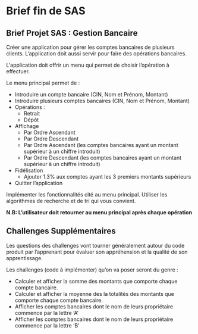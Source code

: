 # Brief fin de SAS

## Brief Projet SAS : Gestion Bancaire

Créer une application pour gérer les comptes bancaires de plusieurs clients. L’application doit aussi
servir pour faire des opérations bancaires.

L'application doit offrir un menu qui permet de choisir l’opération à effectuer.

Le menu principal permet de :
* Introduire un compte bancaire (CIN, Nom et Prénom, Montant)
* Introduire plusieurs comptes bancaires (CIN, Nom et Prénom, Montant)
* Opérations :
  * Retrait
  * Dépôt
* Affichage
  * Par Ordre Ascendant
  * Par Ordre Descendant
  * Par Ordre Ascendant (les comptes bancaires ayant un montant supérieur à un chiffre introduit)
  * Par Ordre Descendant (les comptes bancaires ayant un montant supérieur à un chiffre introduit)
* Fidélisation
  * Ajouter 1.3% aux comptes ayant les 3 premiers montants supérieurs
* Quitter l’application

Implémenter les fonctionnalités cité au menu principal. Utiliser les algorithmes de recherche et de tri qui vous convient.

**N.B: L’utilisateur doit retourner au menu principal après chaque opération**

## Challenges Supplémentaires

Les questions des challenges vont tourner généralement autour du code produit par l’apprenant pour évaluer son appréhension et la qualité de son apprentissage.

Les challenges (code à implémenter) qu’on va poser seront du genre :
* Calculer et afficher la somme des montants que comporte chaque compte bancaire.
* Calculer et afficher la moyenne des la totalités des montants que comporte chaque compte bancaire.
* Afficher les comptes bancaires dont le nom de leurs propriétaire commence par la lettre ‘A’
* Afficher les comptes bancaires dont le nom de leurs propriétaire commence par la lettre ‘B’